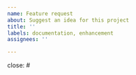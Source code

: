 ```yaml
---
name: Feature request
about: Suggest an idea for this project
title: ''
labels: documentation, enhancement
assignees: ''

---
```


<!--Describe Changes --> 


<!--What issue solving this change -->
close: #
 

<!-- Additional context -->
